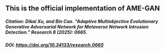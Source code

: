 ## This is the official implementation of AME-GAN
##### Citation: Dikai Xu, and Bin Cao. "Adaptive Multiobjective Evolutionary Generative Adversarial Network for Metaverse Network Intrusion Detection." Research 8 (2025): 0665.
##### DOI: https://doi.org/10.34133/research.0665
